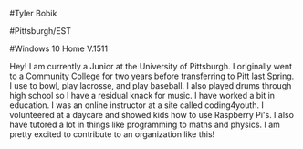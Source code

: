 #Tyler Bobik

#Pittsburgh/EST

#Windows 10 Home V.1511

Hey! I am currently a Junior at the University of Pittsburgh. I originally went to a Community College for two years before transferring 
to Pitt last Spring. I use to bowl, play lacrosse, and play baseball. I also played drums through high school so I have a residual knack
for music. I have worked a bit in education. I was an online instructor at a site called coding4youth. I volunteered at a daycare and
showed kids how to use Raspberry Pi's. I also have tutored a lot in things like programming to maths and physics. I am pretty excited
to contribute to an organization like this!
